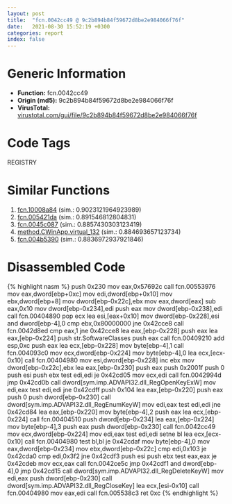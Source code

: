 ```yaml
---
layout: post
title:  "fcn.0042cc49 @ 9c2b894b84f59672d8be2e984066f76f"
date:   2021-08-30 15:52:19 +0300
categories: report
index: false
---
```


# Generic Information
- **Function:** fcn.0042cc49
- **Origin (md5):** 9c2b894b84f59672d8be2e984066f76f
- **VirusTotal:** [virustotal.com/gui/file/9c2b894b84f59672d8be2e984066f76f][virustotal_ref]

# Code Tags
<span class="tag" id="REGISTRY">REGISTRY</span>


# Similar Functions

1. [fcn.10008a84][similar_1_ref] (sim.: 0.9023121964923989)
2. [fcn.005421da][similar_2_ref] (sim.: 0.891546812804831)
3. [fcn.0045c087][similar_3_ref] (sim.: 0.8857430303123419)
4. [method.CWinApp.virtual\_132][similar_4_ref] (sim.: 0.884693657123734)
5. [fcn.004b5390][similar_5_ref] (sim.: 0.8836972937921846)


# Disassembled Code

{% highlight nasm %}
push 0x230
mov eax,0x57692c
call fcn.00553976
mov eax,dword[ebp+0xc]
mov edi,dword[ebp+0x10]
mov ebx,dword[ebp+8]
mov dword[ebp-0x22c],ebx
mov eax,dword[eax]
sub eax,0x10
mov dword[ebp-0x234],edi
push eax
mov dword[ebp-0x238],edi
call fcn.00404890
pop ecx
lea esi,[eax+0x10]
mov dword[ebp-0x228],esi
and dword[ebp-4],0
cmp ebx,0x80000000
jne 0x42cce8
call fcn.0042d8ed
cmp eax,1
jne 0x42cce8
lea eax,[ebp-0x228]
push eax
lea eax,[ebp-0x224]
push str.SoftwareClasses
push eax
call fcn.00409210
add esp,0xc
push eax
lea ecx,[ebp-0x228]
mov byte[ebp-4],1
call fcn.004093c0
mov ecx,dword[ebp-0x224]
mov byte[ebp-4],0
lea ecx,[ecx-0x10]
call fcn.00404980
mov esi,dword[ebp-0x228]
inc ebx
mov dword[ebp-0x22c],ebx
lea eax,[ebp-0x230]
push eax
push 0x2001f
push 0
push esi
push ebx
test edi,edi
je 0x42cd05
mov ecx,edi
call fcn.0042994d
jmp 0x42cd0b
call dword[sym.imp.ADVAPI32.dll_RegOpenKeyExW]
mov edi,eax
test edi,edi
jne 0x42cdff
push 0x104
lea eax,[ebp-0x220]
push eax
push 0
push dword[ebp-0x230]
call dword[sym.imp.ADVAPI32.dll_RegEnumKeyW]
mov edi,eax
test edi,edi
jne 0x42cd84
lea eax,[ebp-0x220]
mov byte[ebp-4],2
push eax
lea ecx,[ebp-0x224]
call fcn.00404510
push dword[ebp-0x234]
lea eax,[ebp-0x224]
mov byte[ebp-4],3
push eax
push dword[ebp-0x230]
call fcn.0042cc49
mov ecx,dword[ebp-0x224]
mov edi,eax
test edi,edi
setne bl
lea ecx,[ecx-0x10]
call fcn.00404980
test bl,bl
je 0x42cdaf
mov byte[ebp-4],0
mov eax,dword[ebp-0x234]
mov ebx,dword[ebp-0x22c]
cmp edi,0x103
je 0x42cda0
cmp edi,0x3f2
jne 0x42cdf3
push esi
push ebx
test eax,eax
je 0x42cdeb
mov ecx,eax
call fcn.0042ce5c
jmp 0x42cdf1
and dword[ebp-4],0
jmp 0x42cd15
call dword[sym.imp.ADVAPI32.dll_RegDeleteKeyW]
mov edi,eax
push dword[ebp-0x230]
call dword[sym.imp.ADVAPI32.dll_RegCloseKey]
lea ecx,[esi-0x10]
call fcn.00404980
mov eax,edi
call fcn.005538c3
ret 0xc
{% endhighlight %}


[similar_1_ref]: /report/fcn.10008a84@e5d49e0823e602f2ee948ac39d32c1eb
[similar_2_ref]: /report/fcn.005421da@9c2b894b84f59672d8be2e984066f76f
[similar_3_ref]: /report/fcn.0045c087@4fe38de7c6c86a1bad209560fa052231
[similar_4_ref]: /report/method.CWinApp.virtual_132@9c2b894b84f59672d8be2e984066f76f
[similar_5_ref]: /report/fcn.004b5390@9c2b894b84f59672d8be2e984066f76f
[virustotal_ref]: https://www.virustotal.com/gui/file/9c2b894b84f59672d8be2e984066f76f